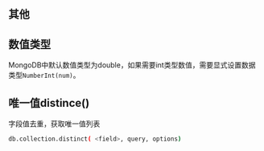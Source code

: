 ## 其他

## 数值类型

MongoDB中默认数值类型为double，如果需要int类型数值，需要显式设置数据类型`NumberInt(num)`。

## 唯一值distince()

字段值去重，获取唯一值列表

``` bash
db.collection.distinct( <field>, query, options)
```